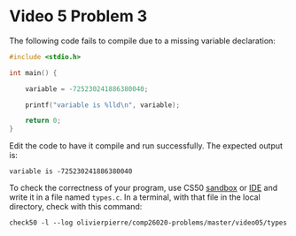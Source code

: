 # Video 5 Problem 3

The following code fails to compile due to a missing variable declaration:

```c
#include <stdio.h>

int main() {

    variable = -725230241886380040;

    printf("variable is %lld\n", variable);

    return 0;
}
```

Edit the code to have it compile and run successfully. The expected output is:
```
variable is -725230241886380040
```

To check the correctness of your program, use CS50 [sandbox](sandbox.cs50.io)
or [IDE](ide.cs50.io) and write it in a file named `types.c`. In a terminal,
with that file in the local directory, check with this command:

```shell
check50 -l --log olivierpierre/comp26020-problems/master/video05/types
```
